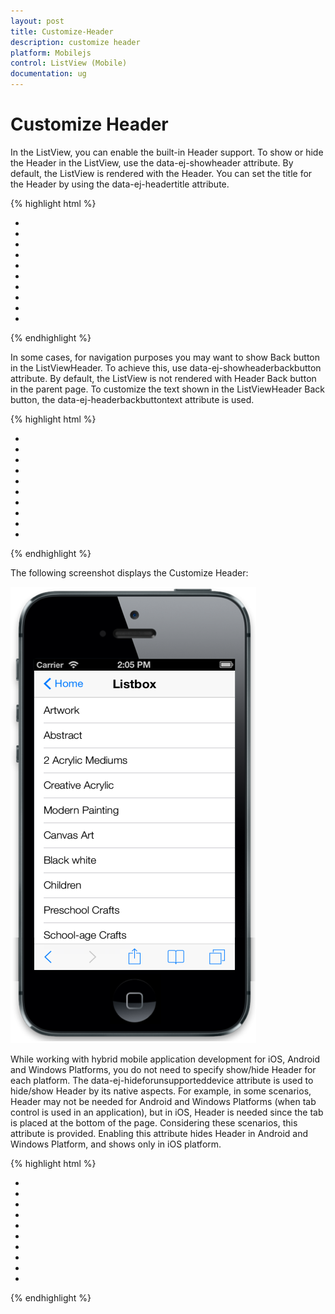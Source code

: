 ```yaml
---
layout: post
title: Customize-Header
description: customize header
platform: Mobilejs
control: ListView (Mobile)
documentation: ug
---
```


# Customize Header

In the ListView, you can enable the built-in Header support. To show or hide the Header in the ListView, use the data-ej-showheader attribute. By default, the ListView is rendered with the Header. You can set the title for the Header by using the data-ej-headertitle attribute.

{% highlight html %}



<div id="lb" data-role="ejmListView" data-ej-showheader="true" data-ej-headertitle="ListView" >

<ul>

<li data-ej-text="Artwork"></li>

<li data-ej-text="Abstract"></li>

<li data-ej-text="2 Acrylic Mediums"></li>

<li data-ej-text="Creative Acrylic"></li>

<li data-ej-text="Modern Painting"></li>

<li data-ej-text="Canvas Art"></li>

<li data-ej-text="Black white"></li>

<li data-ej-text="Children"></li>

<li data-ej-text="Preschool Crafts"></li>

<li data-ej-text="School-age Crafts"></li>

</ul>

</div>



{% endhighlight %}



In some cases, for navigation purposes you may want to show Back button in the ListViewHeader. To achieve this, use data-ej-showheaderbackbutton attribute. By default, the ListView is not rendered with Header Back button in the parent page. To customize the text shown in the ListViewHeader Back button, the data-ej-headerbackbuttontext attribute is used. 

{% highlight html %}



<div id="lb" data-role="ejmListView" data-ej-showheader="true" data-ej-headertitle="ListView" data-ej-headerbackbuttontext="Home" data-ej-showheaderbackbutton="true">

<ul>

<li data-ej-text="Artwork"></li>

<li data-ej-text="Abstract"></li>

<li data-ej-text="2 Acrylic Mediums"></li>

<li data-ej-text="Creative Acrylic"></li>

<li data-ej-text="Modern Painting"></li>

<li data-ej-text="Canvas Art"></li>

<li data-ej-text="Black white"></li>

<li data-ej-text="Children"></li>

<li data-ej-text="Preschool Crafts"></li>

<li data-ej-text="School-age Crafts"></li>

</ul>

</div>



{% endhighlight %}



 The following screenshot displays the Customize Header:

![C:/Users/vincentxavier/Desktop/Work/Documentation/Complete Doc/ListBox/images/ios7_9.png](Customize-Header_images/Customize-Header_img1.png)



While working with hybrid mobile application development for iOS, Android and Windows Platforms, you do not need to specify show/hide Header for each platform. The data-ej-hideforunsupporteddevice attribute is used to hide/show Header by its native aspects. For example, in some scenarios, Header may not be needed for Android and Windows Platforms (when tab control is used in an application), but in iOS, Header is needed since the tab is placed at the bottom of the page. Considering these scenarios, this attribute is provided. Enabling this attribute hides Header in Android and Windows Platform, and shows only in iOS platform.

{% highlight html %}



<div id="lb" data-role="ejmListView" data-ej-hideforunsupporteddevice="true">

<ul>

<li data-ej-text="Artwork"></li>

<li data-ej-text="Abstract"></li>

<li data-ej-text="2 Acrylic Mediums"></li>

<li data-ej-text="Creative Acrylic"></li>

<li data-ej-text="Modern Painting"></li>

<li data-ej-text="Canvas Art"></li>

<li data-ej-text="Black white"></li>

<li data-ej-text="Children"></li>

<li data-ej-text="Preschool Crafts"></li>

<li data-ej-text="School-age Crafts"></li>

</ul>

</div>



{% endhighlight %}



